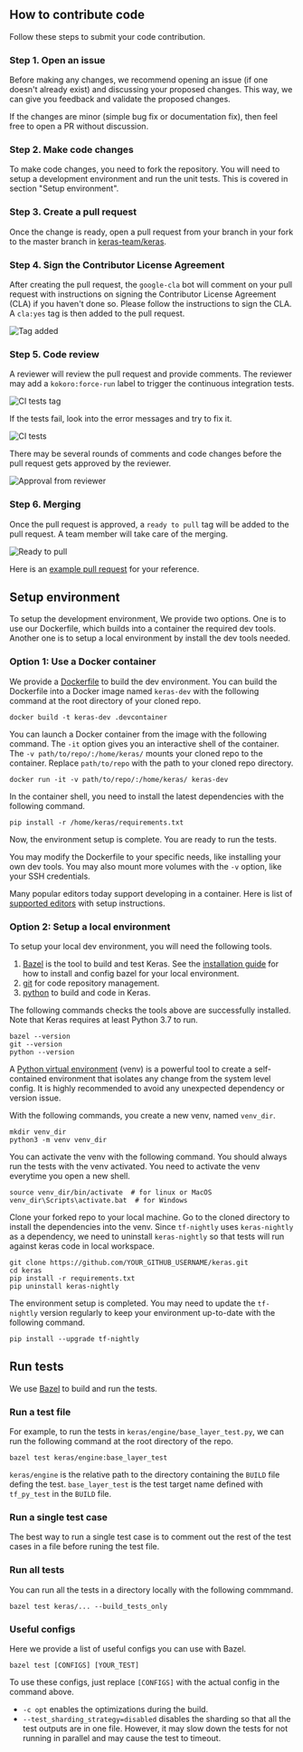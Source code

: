 ## How to contribute code

Follow these steps to submit your code contribution.

### Step 1. Open an issue

Before making any changes, we recommend opening an issue (if one doesn't already
exist) and discussing your proposed changes. This way, we can give you feedback
and validate the proposed changes.

If the changes are minor (simple bug fix
or documentation fix), then feel free to open a PR without discussion.

### Step 2. Make code changes

To make code changes, you need to fork the repository.
You will need to setup a development environment
and run the unit tests. This is covered in section "Setup environment".

### Step 3. Create a pull request 

Once the change is ready,
open a pull request from your branch in your fork to the master branch in
[keras-team/keras](https://github.com/keras-team/keras).

### Step 4. Sign the Contributor License Agreement

After creating the pull request,
the `google-cla` bot will comment on your pull request
with instructions on signing
the Contributor License Agreement (CLA)
if you haven't done so.
Please follow the instructions to sign the CLA.
A `cla:yes` tag is then added to the pull request.

![Tag added](https://i.imgur.com/LHEdIfL.png)


### Step 5. Code review

A reviewer will review the pull request and provide comments.
The reviewer may add a `kokoro:force-run` label to trigger the 
continuous integration tests.

![CI tests tag](https://i.imgur.com/58NOCB0.png)

If the tests fail, look into the error messages and try to fix it.

![CI tests](https://i.imgur.com/vVY0dZD.png)

There may be
several rounds of comments and code changes before the pull request gets
approved by the reviewer.

![Approval from reviewer](https://i.imgur.com/Ywl4ets.png)

### Step 6. Merging

Once the pull request is approved,
a `ready to pull` tag will be added to the pull request.
A team member will take care of the merging.

![Ready to pull](https://i.imgur.com/yCEqJsA.png)

Here is an [example pull request](https://github.com/keras-team/keras/pull/15015)
for your reference.


## Setup environment

To setup the development environment,
We provide two options.
One is to use our Dockerfile, which builds into a container the required dev tools.
Another one is to setup a local environment by install the dev tools needed.

### Option 1: Use a Docker container

We provide a 
[Dockerfile](https://github.com/keras-team/keras/blob/master/.devcontainer/Dockerfile)
to build the dev environment.
You can build the Dockerfile into a Docker image named `keras-dev`
with the following command at the root directory of your cloned repo.

```shell
docker build -t keras-dev .devcontainer
```

You can launch a Docker container from the image with the following command.
The `-it` option gives you an interactive shell of the container.
The `-v path/to/repo/:/home/keras/` mounts your cloned repo to the container.
Replace `path/to/repo` with the path to your cloned repo directory.

```shell
docker run -it -v path/to/repo/:/home/keras/ keras-dev
```

In the container shell, you need to install the latest dependencies
with the following command.

```shell
pip install -r /home/keras/requirements.txt
```

Now, the environment setup is complete. You are ready to run the tests.

You may modify the Dockerfile to your specific needs, like installing your own
dev tools. You may also mount more volumes with the `-v` option, like your SSH
credentials.

Many popular editors today support developing in a container. Here is list of
[supported editors](https://discuss.tensorflow.org/t/setup-your-favorite-editor-to-develop-keras)
with setup instructions.

### Option 2: Setup a local environment

To setup your local dev environment, you will need the following tools.

1.  [Bazel](https://bazel.build/) is the tool to build and test Keras. See the
    [installation guide](https://docs.bazel.build/versions/4.0.0/install.html)
    for how to install and config bazel for your local environment.
2.  [git](https://github.com/) for code repository management.
3.  [python](https://www.python.org/) to build and code in Keras.

The following commands checks the tools above are successfully installed.
Note that Keras requires at least Python 3.7 to run.

```shell
bazel --version
git --version
python --version
```

A [Python virtual environment](https://docs.python.org/3/tutorial/venv.html)
(venv) is a powerful tool to create a self-contained environment that isolates
any change from the system level config. It is highly recommended to avoid any
unexpected dependency or version issue.

With the following commands, you create a new venv, named `venv_dir`.

```shell
mkdir venv_dir
python3 -m venv venv_dir
```

You can activate the venv with the following command.
You should always run the tests with the venv activated.
You need to activate the venv everytime you open a new shell.

```shell
source venv_dir/bin/activate  # for linux or MacOS
venv_dir\Scripts\activate.bat  # for Windows
```

Clone your forked repo to your local machine. Go to the cloned directory to
install the dependencies into the venv.
Since `tf-nightly` uses `keras-nightly` as a dependency, we need to uninstall
`keras-nightly` so that tests will run against keras code in local workspace.

```shell
git clone https://github.com/YOUR_GITHUB_USERNAME/keras.git
cd keras
pip install -r requirements.txt
pip uninstall keras-nightly
```


The environment setup is completed.  You may need to update the `tf-nightly`
version regularly to keep your environment up-to-date with the following
command.

```shell
pip install --upgrade tf-nightly
```

## Run tests

We use [Bazel](https://bazel.build/) to build and run the tests.

### Run a test file

For example, to run the tests in `keras/engine/base_layer_test.py`,
we can run the following command at the root directory of the repo.

```shell
bazel test keras/engine:base_layer_test
```

`keras/engine` is the relative path to the directory 
containing the `BUILD` file defing the test.
`base_layer_test` is the test target name defined  with `tf_py_test` in the `BUILD` file.

### Run a single test case

The best way to run a single test case is to comment out the rest of the test
cases in a file before runing the test file.

### Run all tests

You can run all the tests in a directory locally with the following commmand.

```
bazel test keras/... --build_tests_only
```

### Useful configs

Here we provide a list of useful configs you can use with Bazel.

```shell
bazel test [CONFIGS] [YOUR_TEST]
```

To use these configs, just replace `[CONFIGS]` with the actual config in the
command above.
* `-c opt` enables the optimizations during the build.
* `--test_sharding_strategy=disabled` disables the sharding so that all the
  test outputs are in one file.
  However, it may slow down the tests for not running in parallel
  and may cause the test to timeout.
